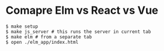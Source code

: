 # Comapre Elm vs React vs Vue

    $ make setup
    $ make js_server # this runs the server in current tab
    $ make elm # from a separate tab
 	$ open ./elm_app/index.html
